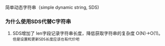 简单动态字符串（simple dynamic string, SDS)

### 为什么使用SDS代替C字符串
1. SDS增加了 len字段记录字符串长度，降低获取字符串的复杂度 O(N)->O(1)。`但是设置和更新SDS长度应该也有代价吧`
